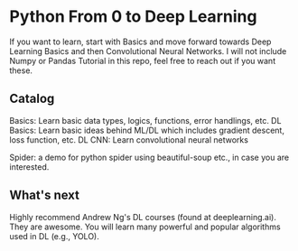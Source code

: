 # Python From 0 to Deep Learning

If you want to learn, start with Basics and move forward towards Deep Learning Basics and then Convolutional Neural Networks. I will not include Numpy or Pandas Tutorial in this repo, feel free to reach out if you want these.

## Catalog
Basics: Learn basic data types, logics, functions, error handlings, etc.
DL Basics: Learn basic ideas behind ML/DL which includes gradient descent, loss function, etc.
DL CNN: Learn convolutional neural networks

Spider: a demo for python spider using beautiful-soup etc., in case you are interested.

## What's next
Highly recommend Andrew Ng's DL courses (found at deeplearning.ai). They are awesome. You will learn many powerful and popular algorithms used in DL (e.g., YOLO).
